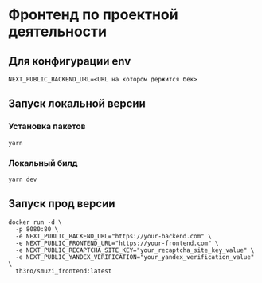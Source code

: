 # Фронтенд по проектной деятельности

## Для конфигурации env

```
NEXT_PUBLIC_BACKEND_URL=<URL на котором держится бек>
```

## Запуск локальной версии


### Установка пакетов
```
yarn
```
### Локальный билд 

```
yarn dev
```

## Запуск прод версии
```
docker run -d \
  -p 8080:80 \
  -e NEXT_PUBLIC_BACKEND_URL="https://your-backend.com" \
  -e NEXT_PUBLIC_FRONTEND_URL="https://your-frontend.com" \
  -e NEXT_PUBLIC_RECAPTCHA_SITE_KEY="your_recaptcha_site_key_value" \
  -e NEXT_PUBLIC_YANDEX_VERIFICATION="your_yandex_verification_value" \
  th3ro/smuzi_frontend:latest
```
